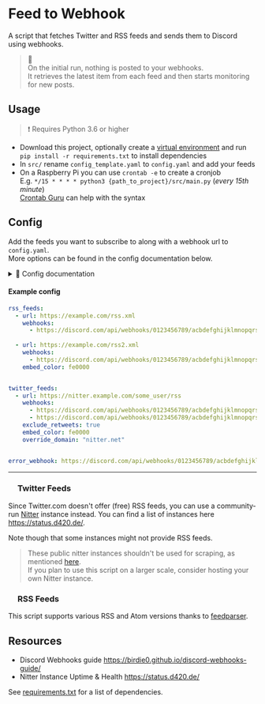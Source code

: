# Feed to Webhook

A script that fetches Twitter and RSS feeds and sends them to Discord using webhooks.  

>📌  
> On the initial run, nothing is posted to your webhooks.  
> It retrieves the latest item from each feed and then starts monitoring for new posts.  

## Usage

> ❗ Requires Python 3.6 or higher

- Download this project, optionally create a [virtual environment](https://docs.python.org/3/library/venv.html) and run `pip install -r requirements.txt` to install dependencies  
- In `src/` rename `config_template.yaml` to `config.yaml` and add your feeds
- On a Raspberry Pi you can use `crontab -e` to create a cronjob  
  E.g. `*/15 * * * * python3 {path_to_project}/src/main.py` (*every 15th minute*)  
  [Crontab Guru](https://crontab.guru/) can help with the syntax

## Config

Add the feeds you want to subscribe to along with a webhook url to `config.yaml`.  
More options can be found in the config documentation below.

<details>
  <summary>👀 Config documentation</summary>

<br>

The config is divided into three main sections: `twitter_feeds`, `rss_feeds` and `error_webhook`.  
Only `url` and `webhooks` are required for each feed.

#### `twitter_feeds`

- `url`: URL of the Twitter feed.
- `webhooks`: A list of webhook URLs. When a new tweet is found, a message will be sent to each of these webhooks.
- `embed_color` [**optional**]: The color to be used for the embed in the Discord message. This should be a hexadecimal color code **without** `#`. Default: `1DA1F2` (twitter blue).
- `exclude_retweets` [**optional**]: A boolean value that determines whether retweets should be excluded. Default: `false`.
- `override_domain` [**optional**]: Set to `False` to disable overriding or provide a domain name, such as `nitter.net`. Default: `twitter.com`.
  - When set to `False`, this option will preserve the original links to the Nitter instance that provides your feed.

#### `rss_feeds`

- `url`: URL of the RSS feed.
- `webhooks`: A list of webhook URLs. When a new item is found, a message will be sent to each of these webhooks.
- `embed_color` [**optional**]: The color to be used for the embed in the Discord message. This should be a hexadecimal color code **without** `#`. Default: `738adb` (discord blue).

#### `error_webhook`

- A single webhook URL. If an error occurs, a message will be sent to this webhook.

</details>

#### Example config

``` yaml
rss_feeds:
  - url: https://example.com/rss.xml
    webhooks:
      - https://discord.com/api/webhooks/0123456789/acbdefghijklmnopqrstuvwxyz
    
  - url: https://example.com/rss2.xml
    webhooks:
      - https://discord.com/api/webhooks/0123456789/acbdefghijklmnopqrstuvwxyz
    embed_color: fe0000


twitter_feeds:
  - url: https://nitter.example.com/some_user/rss
    webhooks:
      - https://discord.com/api/webhooks/0123456789/acbdefghijklmnopqrstuvwxyz
      - https://discord.com/api/webhooks/0123456789/acbdefghijklmnopqrstuvwxyz
    exclude_retweets: true
    embed_color: fe0000
    override_domain: "nitter.net"


error_webhook: https://discord.com/api/webhooks/0123456789/acbdefghijklmnopqrstuvwxyz
```

---

### <img src="https://github.com/mriot/feed-to-webhook/assets/24588573/d1d57576-63ad-4a58-8eb2-e45d2e05e636" height="15" /> Twitter Feeds

Since Twitter.com doesn't offer (free) RSS feeds, you can use a community-run [Nitter](https://github.com/zedeus/nitter) instance instead. You can find a list of instances here <https://status.d420.de/>.  

Note though that some instances might not provide RSS feeds.

> These public nitter instances shouldn't be used for scraping, as mentioned [here](https://status.d420.de/about#api).  
> If you plan to use this script on a larger scale, consider hosting your own Nitter instance.

### <img src="https://github.com/mriot/feed-to-webhook/assets/24588573/8548a7e7-4f34-46f3-9adf-66f627ced6f9" height="15" /> RSS Feeds

This script supports various RSS and Atom versions thanks to [feedparser](https://github.com/kurtmckee/feedparser).

## Resources

- Discord Webhooks guide <https://birdie0.github.io/discord-webhooks-guide/>
- Nitter Instance Uptime & Health <https://status.d420.de/>

See [requirements.txt](requirements.txt) for a list of dependencies.
